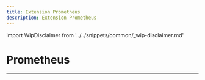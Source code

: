 ```yaml
---
title: Extension Prometheus
description: Extension Prometheus
---
```


import WipDisclaimer from '../../snippets/common/_wip-disclaimer.md'

# Prometheus

---

<WipDisclaimer></WipDisclaimer>
